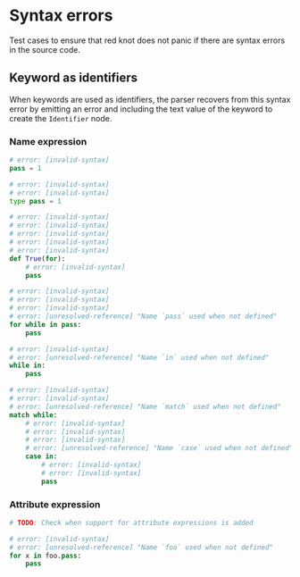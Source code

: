# Syntax errors

Test cases to ensure that red knot does not panic if there are syntax errors in the source code.

## Keyword as identifiers

When keywords are used as identifiers, the parser recovers from this syntax error by emitting an
error and including the text value of the keyword to create the `Identifier` node.

### Name expression

```py
# error: [invalid-syntax]
pass = 1

# error: [invalid-syntax]
# error: [invalid-syntax]
type pass = 1

# error: [invalid-syntax]
# error: [invalid-syntax]
# error: [invalid-syntax]
# error: [invalid-syntax]
# error: [invalid-syntax]
def True(for):
    # error: [invalid-syntax]
    pass

# error: [invalid-syntax]
# error: [invalid-syntax]
# error: [invalid-syntax]
# error: [unresolved-reference] "Name `pass` used when not defined"
for while in pass:
    pass

# error: [invalid-syntax]
# error: [unresolved-reference] "Name `in` used when not defined"
while in:
    pass

# error: [invalid-syntax]
# error: [invalid-syntax]
# error: [unresolved-reference] "Name `match` used when not defined"
match while:
    # error: [invalid-syntax]
    # error: [invalid-syntax]
    # error: [invalid-syntax]
    # error: [unresolved-reference] "Name `case` used when not defined"
    case in:
        # error: [invalid-syntax]
        # error: [invalid-syntax]
        pass
```

### Attribute expression

```py
# TODO: Check when support for attribute expressions is added

# error: [invalid-syntax]
# error: [unresolved-reference] "Name `foo` used when not defined"
for x in foo.pass:
    pass
```
